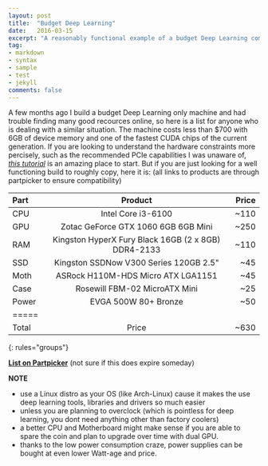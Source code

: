 ```yaml
---
layout: post
title:  "Budget Deep Learning"
date:   2016-03-15
excerpt: "A reasonably functional example of a budget Deep Learning computer build."
tag:
- markdown 
- syntax
- sample
- test
- jekyll
comments: false
---
```


A few months ago I build a budget Deep Learning only machine and had trouble finding many good recources online, so here is a list for anyone who is dealing with a similar situation. The machine costs less than $700 with 6GB of device memory and one of the fastest CUDA chips of the current generation. If you are looking to understand the hardware constraints more percisely, such as the recommended PCIe capabilities I was unaware of, *[this tutorial](http://timdettmers.com/2015/03/09/deep-learning-hardware-guide/)* is an amazing place to start. But if you are just looking for a well functioning build to roughly copy, here it is: (all links to products are through partpicker to ensure compatibility)

| Part | Product | Price |
|:--------|:-------:|--------:|
| CPU   | Intel Core i3-6100   | ~110   |
| GPU   | Zotac GeForce GTX 1060 6GB 6GB Mini   | ~250   |
| RAM   | Kingston HyperX Fury Black 16GB (2 x 8GB) DDR4-2133   | ~110   |
| SSD   | Kingston SSDNow V300 Series 120GB 2.5"   | ~45   |
| Moth   | ASRock H110M-HDS Micro ATX LGA1151   | ~45   |
| Case   | Rosewill FBM-02 MicroATX Mini   | ~25   |
| Power   | EVGA 500W 80+ Bronze   | ~50   |
|=====
| Total   | Price   | ~630
{: rules="groups"}

**[List on Partpicker](https://pcpartpicker.com/list/hvX33F)** (not sure if this does expire someday)

**NOTE** 

* use a Linux distro as your OS (like Arch-Linux) cause it makes the use deep learning tools, libraries and drivers so much easier
* unless you are planning to overclock (which is pointless for deep learning, you dont need anything other than factory coolers)
* a better CPU and Motherboard might make sense if you are able to spare the coin and plan to upgrade over time with dual GPU.
* thanks to the low power consumption craze, power supplies can be bought at even lower Watt-age and price.
